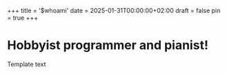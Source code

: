 +++
title = '$whoami'
date = 2025-01-31T00:00:00+02:00
draft = false
pin = true
+++
# Hobbyist programmer and pianist!

Template text
